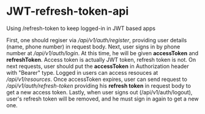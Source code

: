 # JWT-refresh-token-api
Using /refresh-token to keep logged-in in JWT based apps

First, one should regiser via _/api/v1/auth/register_, providing user details (name, phone number) in request body.
Next, user signs in by phone number at _/api/v1/auth/login_. At this time, he will be given **accessToken** and **refreshToken**. Access token is actually JWT token, refresh token is not.
On next requests, user should put the **accessToken** in Authorization header with "Bearer" type. Logged in users can access resouces at _/api/v1/resources_.
Once accessToken expires, user can send request to _/api/v1/auth/refresh-token_ providing his **refresh token** in request body to get a new access token.
Lastly, when user signs out (/api/v1/auth/logout), user's refresh token  will be removed, and he must sign in again to get a new one.
